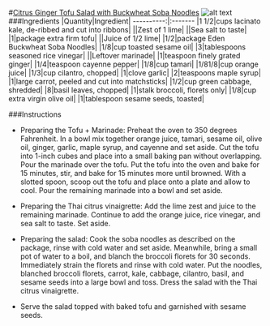 #[Citrus Ginger Tofu Salad with Buckwheat Soba Noodles](http://food52.com/recipes/23059-citrus-ginger-tofu-salad-with-buckwheat-soba-noodles)
![alt text](https://images.food52.com/K43HAXEa5fTiiA3gqItlzzxMVtA=/753x502/cffe4014-8c2c-4692-87da-e8bed7a7960c--tofu_salad.jpg)
###Ingredients
|Quantity|Ingredient|
----------:|:-------
|1 1/2|cups lacinato kale, de-ribbed and cut into ribbons|
||Zest of 1 lime|
||Sea salt to taste|
|1|package extra firm tofu|
||Juice of 1/2 lime|
|1/2|package Eden Buckwheat Soba Noodles|
|1/8|cup toasted sesame oil|
|3|tablespoons seasoned rice vinegar|
||Leftover marinade|
|1|teaspoon finely grated ginger|
|1/4|teaspoon cayenne pepper|
|1/8|cup tamari|
|1/81/8|cup orange juice|
|1/3|cup cilantro, chopped|
|1|clove garlic|
|2|teaspoons maple syrup|
|1|large carrot, peeled and cut into matchsticks|
|1/2|cup green cabbage, shredded|
|8|basil leaves, chopped|
|1|stalk broccoli, florets only|
|1/8|cup extra virgin olive oil|
|1|tablespoon sesame seeds, toasted|

###Instructions

* Preparing the Tofu + Marinade: Preheat the oven to 350 degrees Fahrenheit. In a bowl mix together orange juice, tamari, sesame oil, olive oil, ginger, garlic, maple syrup, and cayenne and set aside. Cut the tofu into 1-inch cubes and place into a small baking pan without overlapping. Pour the marinade over the tofu. Put the tofu into the oven and bake for 15 minutes, stir, and bake for 15 minutes more until browned. With a slotted spoon, scoop out the tofu and place onto a plate and allow to cool. Pour the remaining marinade into a bowl and set aside.

* Preparing the Thai citrus vinaigrette: Add the lime zest and juice to the remaining marinade. Continue to add the orange juice, rice vinegar, and sea salt to taste. Set aside.

* Preparing the salad: Cook the soba noodles as described on the package, rinse with cold water and set aside. Meanwhile, bring a small pot of water to a boil, and blanch the broccoli florets for 30 seconds. Immediately strain the florets and rinse with cold water. Put the noodles, blanched broccoli florets, carrot, kale, cabbage, cilantro, basil, and sesame seeds into a large bowl and toss. Dress the salad with the Thai citrus vinaigrette.

* Serve the salad topped with baked tofu and garnished with sesame seeds.